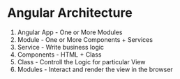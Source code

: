 # Angular Architecture
1. Angular App - One or More Modules
2. Module - One or More Components + Services
3. Service - Write business logic
4. Components - HTML + Class
5. Class - Controll the Logic for particular View
6. Modules - Interact and render the view in the browser
